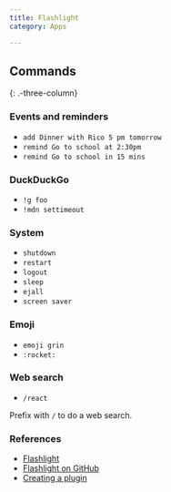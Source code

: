 ```yaml
---
title: Flashlight
category: Apps

---
```


## Commands
{: .-three-column}

### Events and reminders

* `add Dinner with Rico 5 pm tomorrow`
* `remind Go to school at 2:30pm`
* `remind Go to school in 15 mins`

### DuckDuckGo

* `!g foo`
* `!mdn settimeout`

### System

* `shutdown`
* `restart`
* `logout`
* `sleep`
* `ejall`
* `screen saver`

### Emoji

* `emoji grin`
* `:rocket:`

### Web search

* `/react`

Prefix with `/` to do a web search.

### References

* [Flashlight](http://flashlight.nateparrott.com/)
* [Flashlight on GitHub](https://github.com/nate-parrott/Flashlight)
* [Creating a plugin](https://github.com/nate-parrott/Flashlight/wiki/Creating-a-Plugin)
